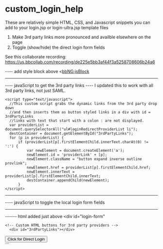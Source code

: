 # custom_login_help

These are relatively simple HTML, CSS, and Javascript snippets you can add to your login.jsp or login-ultra.jsp template files

1. Make 3rd party links more pronounced and availble elsewhere on the page
2. Toggle (show/hide) the direct login form fields


See this collaborate recording: https://us.bbcollab.com/recording/de225e5bb3af44f3a5258708606b24a6

---- add style block above <<bbNG:jsBlock>

  <!-- Custom styles -->
  <style type="text/css">
	/*Hide the redirect providers.*/
	#loginRedirectProviders {
		display:none;
	}

	/*Hide the login form fields*/
	#loginFormFields {
		display:none;
	}
	
	/*Provider link button style*/
	.provlink {
		zoom:150%;
		-moz-transform: scale(1.50);  /* firefox compatible */
		background-color:#c56fd5!important;
	}
	</style>
-------------------------------------------------- 
----  javaScript to get the 3rd party links
----  I updated this to work with all 3rd party links, not just SAML. 

    <script type="text/javascript">
      //This custom script grabs the dynamic links from the 3rd party drop down
      //and then inserts them as button styled links in a div with id = 3rdPartyLinks
      //links with text that start with a colon : are not displayed.
      var providerList = document.querySelectorAll("ul#loginRedirectProviderList li");
      destContainer = document.getElementById("3rdPartyLinks");
      for (p in providerList) {
		  if (providerList[p].firstElementChild.innerText.charAt(0) != ':') {
		      var newElement = document.createElement('a');
			  newElement.id = 'providerLink' + [p];
		      newElement.className = "button expand inverse outline provlink";
		      newElement.href = providerList[p].firstElementChild.href;
		      newElement.innerText = providerList[p].firstElementChild.innerText;
		      destContainer.appendChild(newElement);
		  }
    </script>
----
----  javaScript to toggle the local login form fields

<script type='text/javascript'>
  //This custom script creates a toggle function to show/hide the login form div.
  function buttonToggle(where, pval, nval) {
    var table = document.getElementById(where.attributes.rel.value);
    where.value = (where.value == pval) ? nval : pval;
    table.style.display = (table.style.display == 'block') ? 'none' : 'block';
  }
</script>
--------------------------------------------------
------ html added just above <div id="login-form"

    <!-- Custom HTML buttons for 3rd party providers -->
      <div id="3rdPartyLinks"></div>

   <div id="toggle_login_form">
      <input type="button" name="button1" id="nextbt" class="button expand inverse outline" rel="loginFormFields" value="Click for Direct Login" onclick="buttonToggle(this,' Click to Hide Direct Login ',' Click for Direct Login ')"> 
   </div>
 <!-- END custom HTML --> 
```
